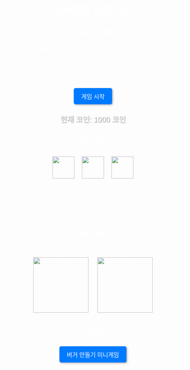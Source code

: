 <!DOCTYPE html>
<html lang="ko">
<head>
  <meta charset="UTF-8">
  <meta name="viewport" content="width=device-width, initial-scale=1.0">
  <title>스폰지밥 버거 제국</title>
  <style>
    body {
      font-family: Arial, sans-serif;
      margin: 0;
      padding: 0;
      background-image: url('https://example.com/background.jpg'); /* 배경 이미지 URL */
      background-size: cover;
      text-align: center;
      color: white;
    }

    h1 {
      color: #f2b600;
      font-size: 40px;
      text-shadow: 2px 2px 4px rgba(0, 0, 0, 0.6);
      margin-top: 20px;
    }

    #coin-status {
      font-size: 20px;
      margin-top: 20px;
      text-shadow: 1px 1px 2px rgba(0, 0, 0, 0.6);
    }

    #equipment-container {
      margin-top: 30px;
    }

    button {
      padding: 10px 20px;
      margin: 5px;
      font-size: 16px;
      cursor: pointer;
      background-color: #007BFF;
      color: white;
      border: none;
      border-radius: 5px;
      box-shadow: 2px 2px 5px rgba(0, 0, 0, 0.3);
    }

    button:disabled {
      background-color: #aaa;
      cursor: not-allowed;
    }

    #equipment-status {
      margin-top: 40px;
      font-size: 18px;
    }

    #story-container {
      margin-top: 30px;
      font-size: 16px;
    }

    #mini-game-container {
      margin-top: 30px;
      font-size: 16px;
    }

    .character {
      display: inline-block;
      margin-top: 20px;
    }

    .character img {
      width: 150px;
      height: auto;
      margin: 10px;
    }

    .equipment-button {
      display: flex;
      justify-content: center;
      margin: 10px 0;
    }

    .equipment-button img {
      width: 60px;
      height: 60px;
      margin: 10px;
      cursor: pointer;
    }
  </style>
</head>
<body>

  <h1>스폰지밥 버거 제국</h1>

  <div id="story-container">
    <h3>스토리 진행</h3>
    <p id="story-text">
      스폰지밥은 집게리아에서 최고의 버거를 만들고 있습니다. 하지만 어느 날, 
      집게사장이 비밀스러운 버거 레시피를 훔치려는 플랑크톤의 침략을 받게 됩니다.
      당신은 스폰지밥을 도와 버거를 만들고, 장비를 업그레이드하여 플랑크톤의 침략을 막아야 합니다!
    </p>
    <button onclick="startGame()">게임 시작</button>
  </div>

  <div id="coin-status">
    현재 코인: <span id="coin-count">1000</span> 코인
  </div>

  <div id="equipment-container">
    <h2>장비 구매</h2>
    <div class="equipment-button">
      <img src="https://example.com/burger-machine.png" alt="버거 제작기" onclick="purchaseEquipment(0)" />
      <img src="https://example.com/coin-booster.png" alt="코인 강화기" onclick="purchaseEquipment(1)" />
      <img src="https://example.com/order-machine.png" alt="주문 처리기" onclick="purchaseEquipment(2)" />
    </div>

    <h3>장비 강화</h3>
    <button onclick="upgradeEquipment(0)">버거 제작기 강화</button>
    <button onclick="upgradeEquipment(1)">코인 강화기 강화</button>
    <button onclick="upgradeEquipment(2)">주문 처리기 강화</button>
  </div>

  <div id="equipment-status">
    <h3>장비 상태</h3>
    <p id="equipment-status-text"></p>
  </div>

  <div class="character">
    <img src="https://example.com/spongebob.png" alt="스폰지밥" />
    <img src="https://example.com/squidward.png" alt="징징이" />
  </div>

  <div id="mini-game-container">
    <h3>미니게임</h3>
    <button onclick="startMiniGame()">버거 만들기 미니게임</button>
  </div>

  <script>
    // 기본 설정
    let coinCount = 1000;
    let burgerSpeed = 1;
    let miniGameActive = false;

    // 장비 시스템
    class Equipment {
      constructor(name, effect, price, level = 1) {
        this.name = name;
        this.effect = effect;
        this.price = price;
        this.level = level;
        this.upgradeCost = 100 * level;
      }

      upgrade() {
        if (coinCount >= this.upgradeCost) {
          coinCount -= this.upgradeCost;
          this.level++;
          this.effect *= 1.2;
          this.upgradeCost = Math.floor(this.upgradeCost * 1.5);
          updateGameStatus();
          logMessage(`${this.name}이(가) 레벨 ${this.level}로 강화되었습니다!`);
        } else {
          logMessage("코인이 부족합니다!");
        }
      }
    }

    // 장비 목록
    let equipmentList = [
      new Equipment("버거 제작기", 1.1, 200),
      new Equipment("코인 강화기", 1.2, 300),
      new Equipment("주문 처리기", 1.5, 500)
    ];

    // 게임 시작
    function startGame() {
      document.getElementById("story-container").style.display = "none";
      updateGameStatus();
      document.getElementById("coin-status").style.display = "block";
      document.getElementById("equipment-container").style.display = "block";
    }

    // 장비 구매 함수
    function purchaseEquipment(index) {
      const equipment = equipmentList[index];
      if (coinCount >= equipment.price) {
        coinCount -= equipment.price;
        logMessage(`${equipment.name}을(를) 구매하셨습니다!`);
        updateGameStatus();
      } else {
        logMessage("코인이 부족합니다!");
      }
    }

    // 장비 강화 함수
    function upgradeEquipment(index) {
      const equipment = equipmentList[index];
      equipment.upgrade();
    }

    // 미니게임 시작
    function startMiniGame() {
      if (!miniGameActive) {
        miniGameActive = true;
        logMessage("버거 만들기 미니게임이 시작되었습니다!");
        document.getElementById("mini-game-container").innerHTML = `
          <h3>버거 만들기 미니게임</h3>
          <p>버거를 만들고 코인을 획득하세요! 성공적으로 버거를 만들면 코인을 얻습니다.</p>
          <button onclick="playBurgerMiniGame()">버거 만들기</button>
        `;
      }
    }

    // 버거 만들기 미니게임
    function playBurgerMiniGame() {
      let randomSuccess = Math.random() < 0.7;
      if (randomSuccess) {
        coinCount += 10;
        logMessage("버거를 성공적으로 만들었습니다! 10 코인을 획득했습니다.");
      } else {
        logMessage("버거 만들기에 실패했습니다.");
      }
      updateGameStatus();
      endMiniGame();
    }

    // 미니게임 종료
    function endMiniGame() {
      setTimeout(() => {
        miniGameActive = false;
        document.getElementById("mini-game-container").innerHTML = `
          <h3>미니게임</h3>
          <button onclick="startMiniGame()">버거 만들기 미니게임</button>
        `;
      }, 2000);
    }

    // UI 업데이트 함수
    function updateGameStatus() {
      document.getElementById("coin-count").innerText = coinCount;
      document.getElementById("equipment-status-text").innerHTML = equipmentList.map(equipment =>
        `${equipment.name} - 레벨: ${equipment.level}, 효과: ${equipment.effect.toFixed(2)}`
      ).join('<br>');
    }

    // 로그 메시지 출력
    function logMessage(message) {
      console.log(message);
    }

    updateGameStatus();
  </script>
</body>
</html>
